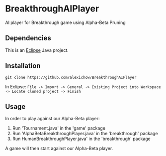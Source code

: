 # BreakthroughAIPlayer
AI player for Breakthrough game using Alpha-Beta Pruning

## Dependencies

This is an [Eclipse](https://eclipse.org/downloads/) Java project.

## Installation

`git clone https://github.com/alexichow/BreakthroughAIPlayer`

In Eclipse:
`File -> Import -> General -> Existing Project into Workspace -> Locate cloned project -> Finish`

## Usage

In order to play against our Alpha-Beta player:

1. Run 'Tournament.java' in the 'game' package
2. Run 'AlphaBetaBreakthroughPlayer.java' in the 'breakthrough' package
3. Run HumanBreakthroughPlayer.java' in the 'breakthrough' package

A game will then start against our Alpha-Beta player.
